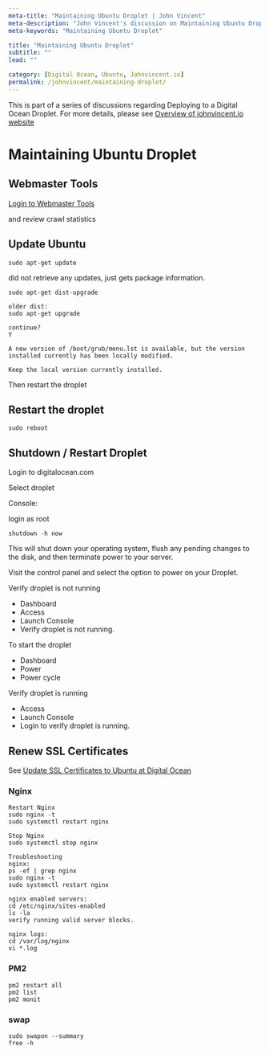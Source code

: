 ```yaml
---
meta-title: "Maintaining Ubuntu Droplet | John Vincent"
meta-description: "John Vincent's discussion on Maintaining Ubuntu Droplet"
meta-keywords: "Maintaining Ubuntu Droplet"

title: "Maintaining Ubuntu Droplet"
subtitle: ""
lead: ""

category: [Digital Ocean, Ubuntu, Johnvincent.io]
permalink: /johnvincent/maintaining-droplet/
---
```


This is part of a series of discussions regarding Deploying to a Digital Ocean Droplet. For more details, please see
[Overview of johnvincent.io website](/johnvincent/overview/)

<!-- end -->

# Maintaining Ubuntu Droplet

## Webmaster Tools


[Login to Webmaster Tools](https://www.google.com/webmasters/tools)

and review crawl statistics

## Update Ubuntu

```
sudo apt-get update
```

did not retrieve any updates, just gets package information.

```
sudo apt-get dist-upgrade

older dist:
sudo apt-get upgrade
```

```
continue?
Y
```

```
A new version of /boot/grub/menu.lst is available, but the version installed currently has been locally modified.

Keep the local version currently installed.
```

Then restart the droplet

## Restart the droplet

```
sudo reboot
```

## Shutdown / Restart Droplet

Login to digitalocean.com

Select droplet

Console:

login as root

```
shutdown -h now
```

This will shut down your operating system, flush any pending changes to the disk, and then terminate power to your server.

Visit the control panel and select the option to power on your Droplet.

Verify droplet is not running

* Dashboard
* Access
* Launch Console
* Verify droplet is not running.

To start the droplet

* Dashboard
* Power
* Power cycle

Verify droplet is running

* Access
* Launch Console
* Login to verify droplet is running.

## Renew SSL Certificates

See [Update SSL Certificates to Ubuntu at Digital Ocean](/johnvincent/update-ssl-certificates/)

### Nginx

```
Restart Nginx
sudo nginx -t
sudo systemctl restart nginx

Stop Nginx
sudo systemctl stop nginx

Troubleshooting
nginx:
ps -ef | grep nginx
sudo nginx -t
sudo systemctl restart nginx

nginx enabled servers:
cd /etc/nginx/sites-enabled
ls -la
verify running valid server blocks.

nginx logs:
cd /var/log/nginx
vi *.log
```

### PM2

```
pm2 restart all
pm2 list
pm2 monit
```

### swap

```
sudo swapon --summary
free -h
```
